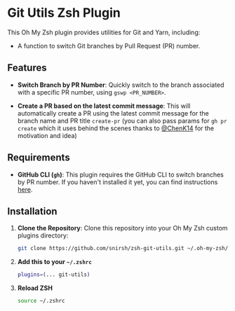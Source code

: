 # Git Utils Zsh Plugin

This Oh My Zsh plugin provides utilities for Git and Yarn, including:
- A function to switch Git branches by Pull Request (PR) number.

## Features

- **Switch Branch by PR Number**: Quickly switch to the branch associated with a specific PR number, using `gswp <PR_NUMBER>`.

- **Create a PR based on the latest commit message**: This will automatically create a PR using the latest commit message for the branch name and PR title `create-pr` (you can also pass params for `gh pr create` which it uses behind the scenes thanks to [@ChenK14](https://github.com/ChenK14) for the motivation and idea)

## Requirements

- **GitHub CLI (`gh`)**: This plugin requires the GitHub CLI to switch branches by PR number. If you haven't installed it yet, you can find instructions [here](https://cli.github.com/).

## Installation

1. **Clone the Repository**:
   Clone this repository into your Oh My Zsh custom plugins directory:

   ```bash
   git clone https://github.com/snirsh/zsh-git-utils.git ~/.oh-my-zsh/custom/plugins/git-utils
   ```
2. **Add this to your `~/.zshrc`**
   ```bash
   plugins=(... git-utils)
   ```
4. **Reload ZSH**
   ```bash
   source ~/.zshrc
   ```
